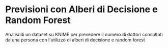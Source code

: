 # Previsioni con Alberi di Decisione e Random Forest
Analisi di un dataset su KNIME per prevedere il numero di dottori consultati da una persona con l'utilizzo di alberi di decisione e random forest
